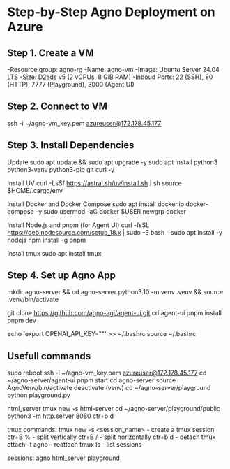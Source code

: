 # Step-by-Step Agno Deployment on Azure

## Step 1. Create a VM

-Resource group: agno-rg
-Name: agno-vm
-Image: Ubuntu Server 24.04 LTS
-Size: D2ads v5 (2 vCPUs, 8 GiB RAM)
-Inboud Ports: 22 (SSH), 80 (HTTP), 7777 (Playground), 3000 (Agent UI)

## Step 2. Connect to VM

ssh -i ~/agno-vm_key.pem azureuser@172.178.45.177

## Step 3. Install Dependencies

Update
sudo apt update && sudo apt upgrade -y
sudo apt install python3 python3-venv python3-pip git curl -y

Install UV
curl -LsSf <https://astral.sh/uv/install.sh> | sh
source $HOME/.cargo/env

Install Docker and Docker Compose
sudo apt install docker.io docker-compose -y
sudo usermod -aG docker $USER
newgrp docker

Install Node.js and pnpm (for Agent UI)
curl -fsSL <https://deb.nodesource.com/setup_18.x> | sudo -E bash -
sudo apt install -y nodejs
npm install -g pnpm

Install tmux
sudo apt install tmux

## Step 4. Set up Agno App

mkdir agno-server && cd agno-server
python3.10 -m venv .venv && source .venv/bin/activate

git clone <https://github.com/agno-agi/agent-ui.git>
cd agent-ui
pnpm install
pnpm dev

echo 'export OPENAI_API_KEY=""' >> ~/.bashrc
source ~/.bashrc

## Usefull commands

sudo reboot
ssh -i ~/agno-vm_key.pem azureuser@172.178.45.177
cd ~/agno-server/agent-ui
pnpm start
cd agno-server
source AgnoVenv/bin/activate
deactivate (venv)
cd ~/agno-server/playground
python playground.py

html_server
tmux new -s html-server
cd ~/agno-server/playground/public
python3 -m http.server 8080
ctr+b d

tmux commands:
tmux new -s <session_name> - create a tmux session
ctr+B % - split vertically
ctr+B / - split horizontally
ctr+b d - detach
tmux attach -t agno - reattach
tmux ls - list sessions

sessions:
agno
html_server
playground
